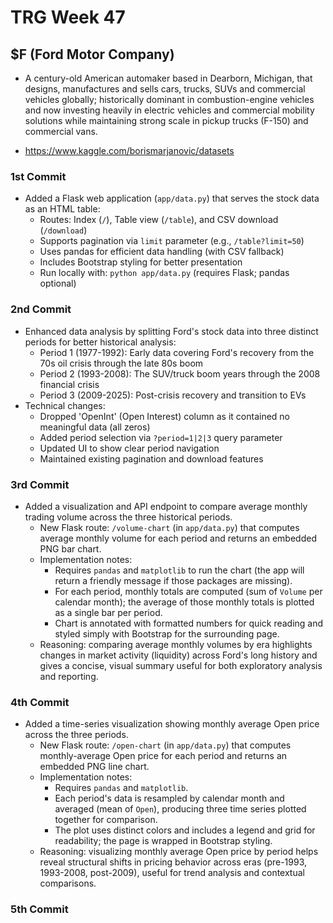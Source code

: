 # TRG Week 47

## $F (Ford Motor Company)

- A century-old American automaker based in Dearborn, Michigan, that designs, manufactures and sells cars, trucks, SUVs and commercial vehicles globally; historically dominant in combustion-engine vehicles and now investing heavily in electric vehicles and commercial mobility solutions while maintaining strong scale in pickup trucks (F-150) and commercial vans.

- https://www.kaggle.com/borismarjanovic/datasets

### 1st Commit

- Added a Flask web application (`app/data.py`) that serves the stock data as an HTML table:
  - Routes: Index (`/`), Table view (`/table`), and CSV download (`/download`)
  - Supports pagination via `limit` parameter (e.g., `/table?limit=50`)
  - Uses pandas for efficient data handling (with CSV fallback)
  - Includes Bootstrap styling for better presentation
  - Run locally with: `python app/data.py` (requires Flask; pandas optional)

### 2nd Commit

- Enhanced data analysis by splitting Ford's stock data into three distinct periods for better historical analysis:
  - Period 1 (1977-1992): Early data covering Ford's recovery from the 70s oil crisis through the late 80s boom
  - Period 2 (1993-2008): The SUV/truck boom years through the 2008 financial crisis
  - Period 3 (2009-2025): Post-crisis recovery and transition to EVs
- Technical changes:
  - Dropped 'OpenInt' (Open Interest) column as it contained no meaningful data (all zeros)
  - Added period selection via `?period=1|2|3` query parameter
  - Updated UI to show clear period navigation
  - Maintained existing pagination and download features

### 3rd Commit

- Added a visualization and API endpoint to compare average monthly trading volume across the three historical periods.
  - New Flask route: `/volume-chart` (in `app/data.py`) that computes average monthly volume for each period and returns an embedded PNG bar chart.
  - Implementation notes:
    - Requires `pandas` and `matplotlib` to run the chart (the app will return a friendly message if those packages are missing).
    - For each period, monthly totals are computed (sum of `Volume` per calendar month); the average of those monthly totals is plotted as a single bar per period.
    - Chart is annotated with formatted numbers for quick reading and styled simply with Bootstrap for the surrounding page.
  - Reasoning: comparing average monthly volumes by era highlights changes in market activity (liquidity) across Ford's long history and gives a concise, visual summary useful for both exploratory analysis and reporting.

### 4th Commit

- Added a time-series visualization showing monthly average Open price across the three periods.
  - New Flask route: `/open-chart` (in `app/data.py`) that computes monthly-average Open price for each period and returns an embedded PNG line chart.
  - Implementation notes:
    - Requires `pandas` and `matplotlib`.
    - Each period's data is resampled by calendar month and averaged (mean of `Open`), producing three time series plotted together for comparison.
    - The plot uses distinct colors and includes a legend and grid for readability; the page is wrapped in Bootstrap styling.
  - Reasoning: visualizing monthly average Open price by period helps reveal structural shifts in pricing behavior across eras (pre-1993, 1993-2008, post-2009), useful for trend analysis and contextual comparisons.

### 5th Commit